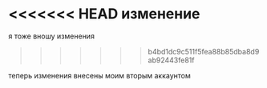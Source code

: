 <<<<<<< HEAD
изменение
=======
я тоже вношу изменения
>>>>>>> b4bd1dc9c511f5fea88b85dba8d9ab92443fe81f

теперь изменения внесены моим вторым аккаунтом